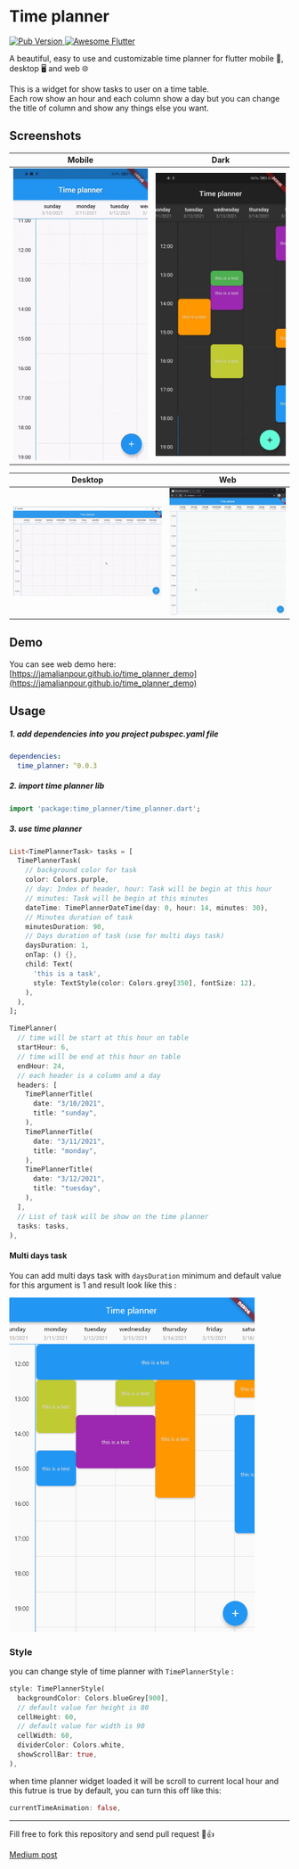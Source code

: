 # Time planner

<a href="https://pub.dev/packages/time_planner">
   <img alt="Pub Version" src="https://img.shields.io/pub/v/time_planner.svg?longCache=true" />   
</a>
<a href="https://github.com/Solido/awesome-flutter">
   <img alt="Awesome Flutter" src="https://img.shields.io/badge/Awesome-Flutter-blue.svg?longCache=true" />   
</a>

A beautiful, easy to use and customizable time planner for flutter mobile 📱, desktop 🖥 and web 🌐

This is a widget for show tasks to user on a time table.  
Each row show an hour and each column show a day but you can change the title of column and show any things else you want.

## Screenshots

| Mobile                           | Dark                               |
| -------------------------------- | ---------------------------------- |
| ![Mobile](screenshot/Mobile.gif) | ![Dark](screenshot/darkMobile.jpg) |

| Desktop                            | Web                        |
| ---------------------------------- | -------------------------- |
| ![Desktop](screenshot/Desktop.gif) | ![Web](screenshot/Web.gif) |

## Demo

You can see web demo here: [https://jamalianpour.github.io/time_planner_demo](https://jamalianpour.github.io/time_planner_demo)

## Usage

##### 1. add dependencies into you project pubspec.yaml file

```yaml
dependencies:
  time_planner: ^0.0.3
```

##### 2. import time planner lib

```dart
import 'package:time_planner/time_planner.dart';
```

##### 3. use time planner

```dart
List<TimePlannerTask> tasks = [
  TimePlannerTask(
    // background color for task
    color: Colors.purple,
    // day: Index of header, hour: Task will be begin at this hour
    // minutes: Task will be begin at this minutes
    dateTime: TimePlannerDateTime(day: 0, hour: 14, minutes: 30),
    // Minutes duration of task
    minutesDuration: 90,
    // Days duration of task (use for multi days task)
    daysDuration: 1,
    onTap: () {},
    child: Text(
      'this is a task',
      style: TextStyle(color: Colors.grey[350], fontSize: 12),
    ),
  ),
];
```

```dart
TimePlanner(
  // time will be start at this hour on table
  startHour: 6,
  // time will be end at this hour on table
  endHour: 24,
  // each header is a column and a day
  headers: [
    TimePlannerTitle(
      date: "3/10/2021",
      title: "sunday",
    ),
    TimePlannerTitle(
      date: "3/11/2021",
      title: "monday",
    ),
    TimePlannerTitle(
      date: "3/12/2021",
      title: "tuesday",
    ),
  ],
  // List of task will be show on the time planner
  tasks: tasks,
),
```
#### Multi days task
You can add multi days task with `daysDuration` minimum and default value for this argument is 1 and result look like this :

<img src="screenshot/MultiDay.png" alt="MultiDay" height=600/>

### Style

you can change style of time planner with `TimePlannerStyle` :

```dart
style: TimePlannerStyle(
  backgroundColor: Colors.blueGrey[900],
  // default value for height is 80
  cellHeight: 60,
  // default value for width is 90
  cellWidth: 60,
  dividerColor: Colors.white,
  showScrollBar: true,
),
```

when time planner widget loaded it will be scroll to current local hour and this futrue is true by default, you can turn this off like this:

```dart
currentTimeAnimation: false,
```

---

Fill free to fork this repository and send pull request 🏁👍

[Medium post](https://yaus.ir/4n7MeZ)